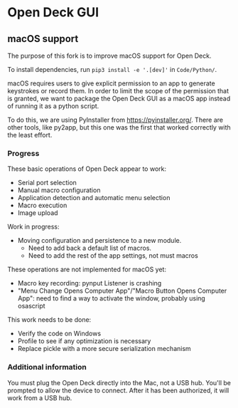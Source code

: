 # Open Deck GUI

## macOS support

The purpose of this fork is to improve macOS support for Open Deck.

To install dependencies, run `pip3 install -e '.[dev]'` in `Code/Python/`.

macOS requires users to give explicit permission to an app to generate keystrokes or record them. In order to limit the scope of the permission that is granted, we want to package the Open Deck GUI as a macOS app instead of running it as a python script. 

To do this, we are using PyInstaller from <https://pyinstaller.org/>. There are other tools, like py2app, but this one was the first that worked correctly with the least effort. 

### Progress

These basic operations of Open Deck appear to work:
* Serial port selection
* Manual macro configuration
* Application detection and automatic menu selection
* Macro execution
* Image upload

Work in progress:
* Moving configuration and persistence to a new module. 
  * Need to add back a default list of macros. 
  * Need to add the rest of the app settings, not must macros

These operations are not implemented for macOS yet:
* Macro key recording: pynput Listener is crashing
* "Menu Change Opens Computer App"/"Macro Button Opens Computer App": need to find a way to activate the window, probably using osascript

This work needs to be done:
* Verify the code on Windows 
* Profile to see if any optimization is necessary 
* Replace pickle with a more secure serialization mechanism

### Additional information

You must plug the Open Deck directly into the Mac, not a USB hub. You'll be prompted to allow the device to connect. After it has been authorized, it will work from a USB hub.

